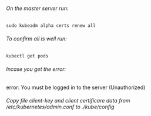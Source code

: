 ###### On the master server run:
`sudo kubeadm alpha certs renew all`

###### To confirm all is well run:
 `kubectl get pods`
 ###### Incase you get the error: 
error: You must be logged in to the server (Unauthorized)

###### Copy file client-key and client certificare data from /etc/kubernetes/admin.conf to ./kube/config
